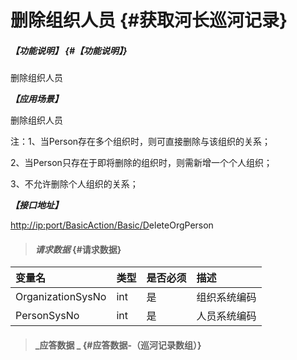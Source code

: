 # 删除组织人员 {#获取河长巡河记录}

##### _【功能说明】_ {#【功能说明】}

删除组织人员

_**【应用场景】**_

删除组织人员

注：1、当Person存在多个组织时，则可直接删除与该组织的关系；

2、当Person只存在于即将删除的组织时，则需新增一个个人组织；

3、不允许删除个人组织的关系；

_**【接口地址】**_

[http://ip:port/BasicAction/](http://ip:port/HMQuery/PatrolRiver/GetPatrolRivers)[Basic](http://ip:port/HMQuery/PatrolRiver/GetPatrolRivers)[/D](http://ip:port/HMQuery/PatrolRiver/GetPatrolRivers)eleteOrgPerson

> #### _请求数据_ {#请求数据}

| 变量名 | 类型 | 是否必须 | 描述 |
| :--- | :--- | :--- | :--- |
| OrganizationSysNo | int | 是 | 组织系统编码 |
| PersonSysNo | int | 是 | 人员系统编码 |

> #### _应答数据 _ {#应答数据-（巡河记录数组）}




